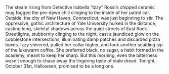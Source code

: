 The steam rising from Detective Isabella “Izzy” Rossi’s chipped ceramic mug fogged the pre-dawn chill clinging to the inside of her patrol car. Outside, the city of New Haven, Connecticut, was just beginning to stir. The oppressive, gothic architecture of Yale University hulked in the distance, casting long, skeletal shadows across the quiet streets of East Rock. Streetlights, stubbornly clinging to the night, cast a jaundiced glow on the cobblestone intersections, illuminating damp patches and discarded pizza boxes. Izzy shivered, pulled her collar higher, and took another scalding sip of the lukewarm coffee. She preferred black, no sugar, a habit formed in the academy, meant to keep her sharp. But this morning, even the bitterness wasn’t enough to chase away the lingering taste of stale dread. Tonight, October 31st, Halloween, promised to be a long one.
